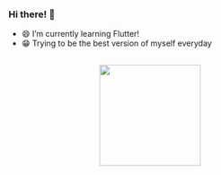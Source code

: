 ### Hi there! 👋

  - 😄 I’m currently learning Flutter!  
  - 😁 Trying to be the best version of myself everyday

## 

<div align="center">
  <a href="https://github.com/brunocardoso1">

  <img height="180em" align="center" src="https://github-readme-stats.vercel.app/api/top-langs/?username=brunocardoso1&layout=compact&langs_count=7&theme=dark"/>
</div>

## 
 
  

